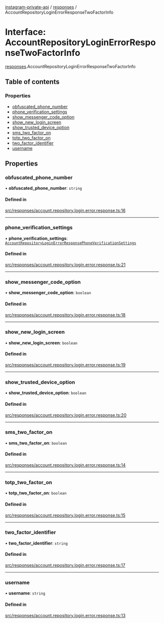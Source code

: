 [instagram-private-api](../../README.md) / [responses](../../modules/responses.md) / AccountRepositoryLoginErrorResponseTwoFactorInfo

# Interface: AccountRepositoryLoginErrorResponseTwoFactorInfo

[responses](../../modules/responses.md).AccountRepositoryLoginErrorResponseTwoFactorInfo

## Table of contents

### Properties

- [obfuscated\_phone\_number](AccountRepositoryLoginErrorResponseTwoFactorInfo.md#obfuscated_phone_number)
- [phone\_verification\_settings](AccountRepositoryLoginErrorResponseTwoFactorInfo.md#phone_verification_settings)
- [show\_messenger\_code\_option](AccountRepositoryLoginErrorResponseTwoFactorInfo.md#show_messenger_code_option)
- [show\_new\_login\_screen](AccountRepositoryLoginErrorResponseTwoFactorInfo.md#show_new_login_screen)
- [show\_trusted\_device\_option](AccountRepositoryLoginErrorResponseTwoFactorInfo.md#show_trusted_device_option)
- [sms\_two\_factor\_on](AccountRepositoryLoginErrorResponseTwoFactorInfo.md#sms_two_factor_on)
- [totp\_two\_factor\_on](AccountRepositoryLoginErrorResponseTwoFactorInfo.md#totp_two_factor_on)
- [two\_factor\_identifier](AccountRepositoryLoginErrorResponseTwoFactorInfo.md#two_factor_identifier)
- [username](AccountRepositoryLoginErrorResponseTwoFactorInfo.md#username)

## Properties

### obfuscated\_phone\_number

• **obfuscated\_phone\_number**: `string`

#### Defined in

[src/responses/account.repository.login.error.response.ts:16](https://github.com/Nerixyz/instagram-private-api/blob/b3351b9/src/responses/account.repository.login.error.response.ts#L16)

___

### phone\_verification\_settings

• **phone\_verification\_settings**: [`AccountRepositoryLoginErrorResponsePhoneVerificationSettings`](AccountRepositoryLoginErrorResponsePhoneVerificationSettings.md)

#### Defined in

[src/responses/account.repository.login.error.response.ts:21](https://github.com/Nerixyz/instagram-private-api/blob/b3351b9/src/responses/account.repository.login.error.response.ts#L21)

___

### show\_messenger\_code\_option

• **show\_messenger\_code\_option**: `boolean`

#### Defined in

[src/responses/account.repository.login.error.response.ts:18](https://github.com/Nerixyz/instagram-private-api/blob/b3351b9/src/responses/account.repository.login.error.response.ts#L18)

___

### show\_new\_login\_screen

• **show\_new\_login\_screen**: `boolean`

#### Defined in

[src/responses/account.repository.login.error.response.ts:19](https://github.com/Nerixyz/instagram-private-api/blob/b3351b9/src/responses/account.repository.login.error.response.ts#L19)

___

### show\_trusted\_device\_option

• **show\_trusted\_device\_option**: `boolean`

#### Defined in

[src/responses/account.repository.login.error.response.ts:20](https://github.com/Nerixyz/instagram-private-api/blob/b3351b9/src/responses/account.repository.login.error.response.ts#L20)

___

### sms\_two\_factor\_on

• **sms\_two\_factor\_on**: `boolean`

#### Defined in

[src/responses/account.repository.login.error.response.ts:14](https://github.com/Nerixyz/instagram-private-api/blob/b3351b9/src/responses/account.repository.login.error.response.ts#L14)

___

### totp\_two\_factor\_on

• **totp\_two\_factor\_on**: `boolean`

#### Defined in

[src/responses/account.repository.login.error.response.ts:15](https://github.com/Nerixyz/instagram-private-api/blob/b3351b9/src/responses/account.repository.login.error.response.ts#L15)

___

### two\_factor\_identifier

• **two\_factor\_identifier**: `string`

#### Defined in

[src/responses/account.repository.login.error.response.ts:17](https://github.com/Nerixyz/instagram-private-api/blob/b3351b9/src/responses/account.repository.login.error.response.ts#L17)

___

### username

• **username**: `string`

#### Defined in

[src/responses/account.repository.login.error.response.ts:13](https://github.com/Nerixyz/instagram-private-api/blob/b3351b9/src/responses/account.repository.login.error.response.ts#L13)
